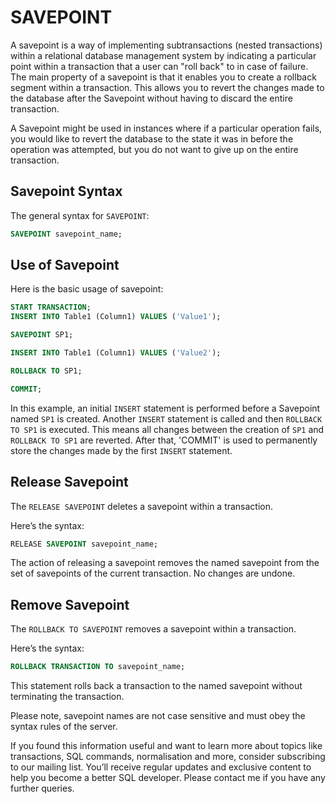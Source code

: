 # SAVEPOINT

A savepoint is a way of implementing subtransactions (nested transactions) within a relational database management system by indicating a particular point within a transaction that a user can "roll back" to in case of failure. The main property of a savepoint is that it enables you to create a rollback segment within a transaction. This allows you to revert the changes made to the database after the Savepoint without having to discard the entire transaction. 

A Savepoint might be used in instances where if a particular operation fails, you would like to revert the database to the state it was in before the operation was attempted, but you do not want to give up on the entire transaction. 

## Savepoint Syntax

The general syntax for `SAVEPOINT`:

```sql
SAVEPOINT savepoint_name;
```

## Use of Savepoint

Here is the basic usage of savepoint:

```sql
START TRANSACTION;
INSERT INTO Table1 (Column1) VALUES ('Value1');

SAVEPOINT SP1;

INSERT INTO Table1 (Column1) VALUES ('Value2');

ROLLBACK TO SP1;

COMMIT;
```

In this example, an initial `INSERT` statement is performed before a Savepoint named `SP1` is created. Another `INSERT` statement is called and then `ROLLBACK TO SP1` is executed. This means all changes between the creation of `SP1` and `ROLLBACK TO SP1` are reverted. After that, 'COMMIT' is used to permanently store the changes made by the first `INSERT` statement.

## Release Savepoint

The `RELEASE SAVEPOINT` deletes a savepoint within a transaction.

Here’s the syntax:

```sql
RELEASE SAVEPOINT savepoint_name;
```

The action of releasing a savepoint removes the named savepoint from the set of savepoints of the current transaction. No changes are undone.

## Remove Savepoint

The `ROLLBACK TO SAVEPOINT` removes a savepoint within a transaction.

Here’s the syntax:

```sql
ROLLBACK TRANSACTION TO savepoint_name;
```

This statement rolls back a transaction to the named savepoint without terminating the transaction. 

Please note, savepoint names are not case sensitive and must obey the syntax rules of the server.

If you found this information useful and want to learn more about topics like transactions, SQL commands, normalisation and more, consider subscribing to our mailing list. You’ll receive regular updates and exclusive content to help you become a better SQL developer. Please contact me if you have any further queries.